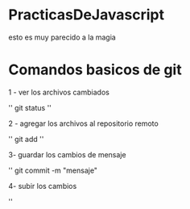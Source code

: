 # PracticasDeJavascript

esto es muy parecido a la magia

# Comandos basicos de git

1 - ver los archivos cambiados

''
git status
''

2 - agregar los archivos al repositorio remoto

''
git add
''

3- guardar los cambios de mensaje

''
git commit -m "mensaje"

4- subir los cambios

''
